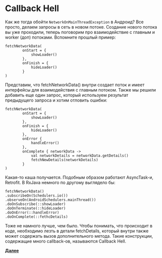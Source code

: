 # Callback Hell

Как же тогда обойти `NetworkOnMainThreadException` в Андроид? Все просто, делаем запросы в сеть в новом потоке. Создание нового потока вы уже проходили, теперь поговорим про взаимодействие с главным и worker (доп) потоками. Вспомните прошлый пример:

```
fetchNetworkData(
        onStart = {
            showLoader()
        },
        onFinish = {
            hideLoader()
        }
)
```

Представим, что fetchNetworkData() внутри создает поток и имеет интерфейсы для взаимодействия с главным потоком. Также мы решили добавить еще один запрос, который используем результат предыдущего запроса и хотим отловить ошибки:

```
fetchNetworkData(
        onStart = {
            showLoader()
        },
        onFinish = {
            hideLoader()
        },
        onError {
            handleError()
        },
        onComplete { networkData ->
            val networkDetails = networkData.getDetails()
            fetchNewDetails(networkDetails)
        }
)
```

Какая-то каша получается. Подобным образом работают AsyncTask-и, Retrofit. В RxJava немного по другому выглядело бы:

```
fetchNetworkData()
.subscribeOn(Schedulers.io())
.observeOn(AndroidSchedulers.mainThread())
.doOnSubscribe(::showLoader)
.doOnTerminate(::hideLoader)
.doOnError(::handleError)
.doOnComplete(::fethcDetails)
```

Тоже не намного лучше, чем было. Чтобы понимать, что происходит в коде, необходимо лезть в детали fetchDetails, который внутри также может содержать вызов дополнительного метода. Такие конструкции, содержащие много callback-ов, называются Callback Hell.

**[Далее](../03_AndroidThreads)**